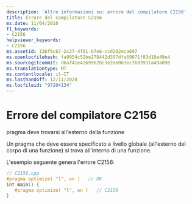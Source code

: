 ```yaml
---
description: 'Altre informazioni su: errore del compilatore C2156'
title: Errore del compilatore C2156
ms.date: 11/04/2016
f1_keywords:
- C2156
helpviewer_keywords:
- C2156
ms.assetid: 136f9c67-2c27-4f61-b7e6-ccd202eca697
ms.openlocfilehash: fa9954c52be278442d357dfa69071f83d10e49e4
ms.sourcegitcommit: d6af41e42699628c3e2e6063ec7b03931a49a098
ms.translationtype: MT
ms.contentlocale: it-IT
ms.lasthandoff: 12/11/2020
ms.locfileid: "97204134"
---
```

# <a name="compiler-error-c2156"></a>Errore del compilatore C2156

pragma deve trovarsi all'esterno della funzione

Un pragma che deve essere specificato a livello globale (all'esterno del corpo di una funzione) si trova all'interno di una funzione.

L'esempio seguente genera l'errore C2156:

```cpp
// C2156.cpp
#pragma optimize( "l", on )   // OK
int main() {
   #pragma optimize( "l", on )   // C2156
}
```
